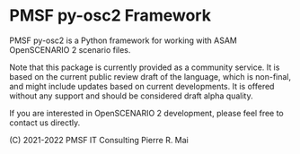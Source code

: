 # PMSF py-osc2 Framework

PMSF py-osc2 is a Python framework for working with ASAM OpenSCENARIO 2 scenario files.

Note that this package is currently provided as a community service.
It is based on the current public review draft of the language, which is non-final, and might include updates based on current developments.
It is offered without any support and should be considered draft alpha quality.

If you are interested in OpenSCENARIO 2 development, please feel free to contact us directly.

(C) 2021-2022 PMSF IT Consulting Pierre R. Mai
